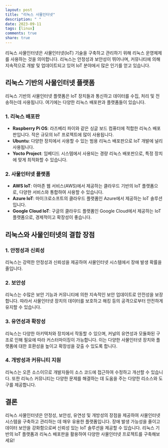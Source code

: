 ```yaml
---
layout: post
title: "리눅스 사물인터넷"
description: " "
date: 2023-09-11
tags: [linux]
comments: true
share: true
---
```


리눅스 사물인터넷은 사물인터넷(IoT) 기술을 구축하고 관리하기 위해 리눅스 운영체제를 사용하는 것을 의미합니다. 리눅스는 안정성과 보안성이 뛰어나며, 커뮤니티에 의해 지속적으로 개발 및 업데이트되고 있어 IoT 분야에서 많은 인기를 얻고 있습니다.

## 리눅스 기반의 사물인터넷 플랫폼

리눅스 기반의 사물인터넷 플랫폼은 IoT 장치들과 통신하고 데이터를 수집, 처리 및 전송하는데 사용됩니다. 여기에는 다양한 리눅스 배포판과 플랫폼들이 있습니다.

### 1. 리눅스 배포판

- **Raspberry Pi OS**: 라즈베리 파이와 같은 싱글 보드 컴퓨터에 적합한 리눅스 배포판입니다. 작은 규모의 IoT 프로젝트에 많이 사용됩니다.
- **Ubuntu**: 다양한 장치에서 사용할 수 있는 범용 리눅스 배포판으로 IoT 개발에 널리 사용됩니다.
- **Yocto Project**: 임베디드 시스템에서 사용되는 경량 리눅스 배포판으로, 특정 장치에 맞게 최적화할 수 있습니다.

### 2. 사물인터넷 플랫폼

- **AWS IoT**: 아마존 웹 서비스(AWS)에서 제공하는 클라우드 기반의 IoT 플랫폼으로, 다양한 서비스와 통합하여 사용할 수 있습니다.
- **Azure IoT**: 마이크로소프트의 클라우드 플랫폼인 Azure에서 제공하는 IoT 솔루션입니다.
- **Google Cloud IoT**: 구글의 클라우드 플랫폼인 Google Cloud에서 제공하는 IoT 플랫폼으로, 경제적이고 확장성이 좋습니다.

## 리눅스와 사물인터넷의 결합 장점

### 1. 안정성과 신뢰성

리눅스는 강력한 안정성과 신뢰성을 제공하여 사물인터넷 시스템에서 장애 발생 확률을 줄입니다.

### 2. 보안성

리눅스는 수많은 보안 기능과 커뮤니티에 의한 지속적인 보안 업데이트로 안전성을 보장합니다. 따라서 사물인터넷 장치의 데이터를 보호하고 해킹 등의 공격으로부터 안전하게 유지할 수 있습니다.

### 3. 유연성과 확장성

리눅스는 다양한 아키텍처와 장치에서 작동할 수 있으며, 커널의 유연성과 모듈화된 구조로 인해 필요에 따라 커스터마이징이 가능합니다. 이는 다양한 사물인터넷 장치와 플랫폼에 대한 호환성을 높이고 확장성을 갖출 수 있도록 합니다.

### 4. 개방성과 커뮤니티 지원

리눅스는 오픈 소스이므로 개발자들이 소스 코드에 접근하여 수정하고 개선할 수 있습니다. 또한 리눅스 커뮤니티는 다양한 문제를 해결하는 데 도움을 주는 다양한 리소스와 도구를 제공합니다.

## 결론

리눅스 사물인터넷은 안정성, 보안성, 유연성 및 개방성의 장점을 제공하여 사물인터넷 시스템을 구축하고 관리하는 데 매우 유용한 플랫폼입니다. 장애 발생 가능성을 줄이고 데이터 보안을 강화함으로써 신뢰성 있는 IoT 솔루션을 제공할 수 있습니다. 리눅스 기반의 IoT 플랫폼과 리눅스 배포판을 활용하여 다양한 사물인터넷 프로젝트를 구축해보세요!